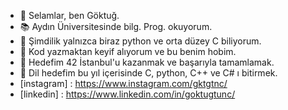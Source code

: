 - 👋 Selamlar, ben Göktuğ.
- 📚 Aydın Üniversitesinde bilg. Prog. okuyorum.
- 🧠 Şimdilik yalnızca biraz python ve orta düzey C biliyorum.
- 💞️ Kod yazmaktan keyif alıyorum ve bu benim hobim.
- 🎯 Hedefim 42 İstanbul'u kazanmak ve başarıyla tamamlamak.
- 🤙 Dil hedefim bu yıl içerisinde C, python, C++ ve C# ı bitirmek.
- [instagram] : https://www.instagram.com/gktgtnc/
- [linkedin] : https://www.linkedin.com/in/goktugtunc/

<!---
killmatch/killmatch is a ✨ special ✨ repository because its `README.md` (this file) appears on your GitHub profile.
You can click the Preview link to take a look at your changes.
--->

